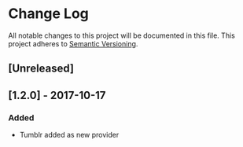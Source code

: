 # Change Log

All notable changes to this project will be documented in this file. This project adheres to [Semantic Versioning](http://semver.org/).


## [Unreleased]


## [1.2.0] - 2017-10-17
### Added
- Tumblr added as new provider